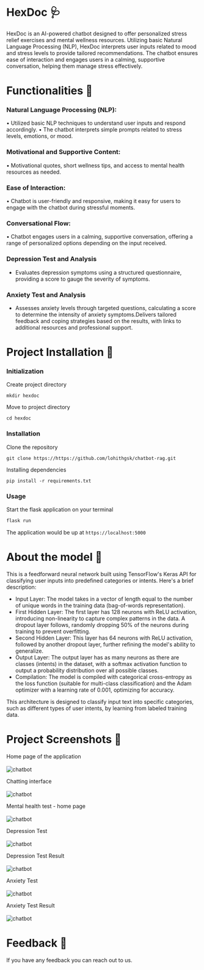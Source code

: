# HexDoc 🩺
HexDoc is an AI-powered chatbot designed to offer personalized stress relief exercises and mental wellness resources. Utilizing basic Natural Language Processing (NLP), HexDoc interprets user inputs related to mood and stress levels to provide tailored recommendations. The chatbot ensures ease of interaction and engages users in a calming, supportive conversation, helping them manage stress effectively.

# Functionalities 📃

### Natural Language Processing (NLP):
  • Utilized basic NLP techniques to understand user inputs and respond accordingly.
  • The chatbot interprets simple prompts related to stress levels, emotions, or mood.

### Motivational and Supportive Content:
  • Motivational quotes, short wellness tips, and access to mental health resources as needed.

### Ease of Interaction:
  • Chatbot is user-friendly and responsive, making it easy for users to engage with the chatbot during stressful moments.
  
### Conversational Flow:
  • Chatbot engages users in a calming, supportive conversation, offering a range of personalized options depending on the input received.

### Depression Test and Analysis
  - Evaluates depression symptoms using a structured questionnaire, providing a score to gauge the severity of symptoms.

### Anxiety Test and Analysis
  - Assesses anxiety levels through targeted questions, calculating a score to determine the intensity of anxiety symptoms.Delivers tailored feedback and coping strategies based on the results, with links to additional resources and professional support.

# Project Installation 🚀

### Initialization
Create project directory
``` shell
mkdir hexdoc
```
Move to project directory
```
cd hexdoc
```

### Installation
Clone the repository
```
git clone https://https://github.com/lohithgsk/chatbot-rag.git
```
Installing dependencies
```
pip install -r requirements.txt
```
### Usage
Start the flask application on your terminal
```python
flask run
```
The application would be up at ```https://localhost:5000```

# About the model 🤖

This is a feedforward neural network built using TensorFlow's Keras API for classifying user inputs into predefined categories or intents. Here's a brief description:
  - Input Layer: The model takes in a vector of length equal to the number of unique words in the training data (bag-of-words representation).
  - First Hidden Layer: The first layer has 128 neurons with ReLU activation, introducing non-linearity to capture complex patterns in the data. A dropout layer follows, randomly dropping 50% of the neurons during training to prevent overfitting.
  - Second Hidden Layer: This layer has 64 neurons with ReLU activation, followed by another dropout layer, further refining the model's ability to generalize.
  - Output Layer: The output layer has as many neurons as there are classes (intents) in the dataset, with a softmax activation function to output a probability distribution over all possible classes.
  - Compilation: The model is compiled with categorical cross-entropy as the loss function (suitable for multi-class classification) and the Adam optimizer with a learning rate of 0.001, optimizing for accuracy.

This architecture is designed to classify input text into specific categories, such as different types of user intents, by learning from labeled training data.

# Project Screenshots 📸
Home page of the application <br><br>
![chatbot](https://github.com/lohithgsk/chatbot-rag/blob/main/static/images/chatbot-home.jpg)

Chatting interface <br><br>
![chatbot](https://github.com/lohithgsk/chatbot-rag/blob/main/static/images/chatbot-action.jpg)

Mental health test - home page <br><br>
![chatbot](https://github.com/lohithgsk/chatbot-rag/blob/main/static/images/test-home.png)

Depression Test <br><br>
![chatbot](https://github.com/lohithgsk/chatbot-rag/blob/main/static/images/depressiontest.png)

Depression Test Result <br><br>
![chatbot](https://github.com/lohithgsk/chatbot-rag/blob/main/static/images/depressiontest-result.png)

Anxiety Test<br><br>
![chatbot](https://github.com/lohithgsk/chatbot-rag/blob/main/static/images/anxiety-test.png)

Anxiety Test Result <br><br>
![chatbot](https://github.com/lohithgsk/chatbot-rag/blob/main/static/images/anxiety-test-result.png)

# Feedback 💬
If you have any feedback you can reach out to us.


